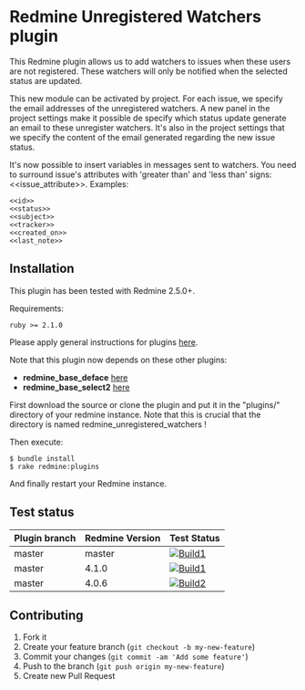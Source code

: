 Redmine Unregistered Watchers plugin
======================

This Redmine plugin allows us to add watchers to issues when these users are not registered. These watchers will only be notified when the selected status are updated.

This new module can be activated by project.
For each issue, we specify the email addresses of the unregistered watchers.
A new panel in the project settings make it possible de specify which status update generate an email to these unregister watchers. It's also in the project settings that we specify the content of the email generated regarding the new issue status.

It's now possible to insert variables in messages sent to watchers. You need to surround issue's attributes with 'greater than' and 'less than' signs: \<\<issue_attribute\>\>.
Examples:

    <<id>>
    <<status>>
    <<subject>>
    <<tracker>>
    <<created_on>>
    <<last_note>>

 
Installation
------------

This plugin has been tested with Redmine 2.5.0+.

Requirements:

    ruby >= 2.1.0

Please apply general instructions for plugins [here](http://www.redmine.org/wiki/redmine/Plugins).

Note that this plugin now depends on these other plugins:

* **redmine_base_deface** [here](https://github.com/jbbarth/redmine_base_deface)
* **redmine_base_select2** [here](https://github.com/jbbarth/redmine_base_select2)

First download the source or clone the plugin and put it in the "plugins/" directory of your redmine instance. Note that this is crucial that the directory is named redmine_unregistered_watchers !

Then execute:

    $ bundle install
    $ rake redmine:plugins

And finally restart your Redmine instance.

Test status
-----------

|Plugin branch| Redmine Version   | Test Status       |
|-------------|-------------------|-------------------|
|master       | master            | [![Build1][1]][5] |
|master       | 4.1.0             | [![Build1][2]][5] |
|master       | 4.0.6             | [![Build2][3]][5] |

[1]: https://travis-matrix-badges.herokuapp.com/repos/nanego/redmine_unregistered_watchers/branches/master/1?use_travis_com=true
[2]: https://travis-matrix-badges.herokuapp.com/repos/nanego/redmine_unregistered_watchers/branches/master/2?use_travis_com=true
[3]: https://travis-matrix-badges.herokuapp.com/repos/nanego/redmine_unregistered_watchers/branches/master/3?use_travis_com=true
[5]: https://travis-ci.com/nanego/redmine_unregistered_watchers


Contributing
------------

1. Fork it
2. Create your feature branch (`git checkout -b my-new-feature`)
3. Commit your changes (`git commit -am 'Add some feature'`)
4. Push to the branch (`git push origin my-new-feature`)
5. Create new Pull Request
